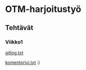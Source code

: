 # <h1>OTM-harjoitustyö  
## <h2>Tehtävät  
### <h3>Viikko1
[gitlog.txt](https://github.com/vsvala/otm-harjoitusty-/blob/master/laskarit/viikko1/gitlog.txt)

[komentorivi.txt](https://github.com/vsvala/otm-harjoitusty-/blob/master/laskarit/viikko1/komentorivi)
:)
